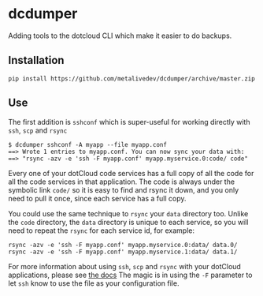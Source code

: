 dcdumper
========

Adding tools to the dotcloud CLI which make it easier to do backups.

## Installation

`pip install https://github.com/metalivedev/dcdumper/archive/master.zip`

## Use

The first addition is `sshconf` which is super-useful for working directly with `ssh`, `scp` and `rsync`

```
$ dcdumper sshconf -A myapp --file myapp.conf
==> Wrote 1 entries to myapp.conf. You can now sync your data with:
==> "rsync -azv -e 'ssh -F myapp.conf' myapp.myservice.0:code/ code"
```

Every one of your dotCloud code services has a full copy of all the code 
for all the code services in that application. 
The code is always under the symbolic link `code/` so it is easy to find and rsync it down, 
and you only need to pull it once, since each service has a full copy.

You could use the same technique to `rsync` your `data` directory too.
Unlike the `code` directory, the `data` directory is unique to each service,
so you will need to repeat the `rsync` for each service id, for example:
```
rsync -azv -e 'ssh -F myapp.conf' myapp.myservice.0:data/ data.0/
rsync -azv -e 'ssh -F myapp.conf' myapp.myservice.1:data/ data.1/
```

For more information about using `ssh`, `scp` and `rsync` with your dotCloud applications,
please see [the docs](http://docs.dotcloud.com/guides/copy/#generic-ssh-scp-rsync)
The magic is in using the `-F` parameter to let `ssh` know to use the file as your configuration file.

